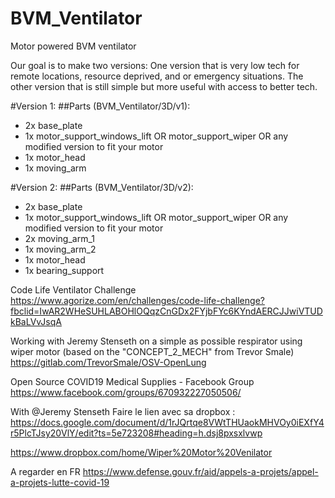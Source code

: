 # BVM_Ventilator
Motor powered BVM ventilator


Our goal is to make two versions:
One version that is very low tech for remote locations, resource deprived, and or emergency situations.
The other version that is still simple but more useful with access to better tech.

#Version 1:
##Parts (BVM_Ventilator/3D/v1):
- 2x base_plate
- 1x motor_support_windows_lift OR motor_support_wiper OR any modified version to fit your motor
- 1x motor_head
- 1x moving_arm

#Version 2:
##Parts (BVM_Ventilator/3D/v2):
- 2x base_plate
- 1x motor_support_windows_lift OR motor_support_wiper OR any modified version to fit your motor
- 2x moving_arm_1
- 1x moving_arm_2
- 1x motor_head
- 1x bearing_support






Code Life Ventilator Challenge
https://www.agorize.com/en/challenges/code-life-challenge?fbclid=IwAR2WHeSUHLABOHlOQqzCnGDx2FYjbFYc6KYndAERCJJwiVTUDkBaLVvJsqA


Working with Jeremy Stenseth on a simple as possible respirator using wiper motor (based on the "CONCEPT_2_MECH" from Trevor Smale)
https://gitlab.com/TrevorSmale/OSV-OpenLung


Open Source COVID19 Medical Supplies - Facebook Group
https://www.facebook.com/groups/670932227050506/

With @Jeremy Stenseth
Faire le lien avec sa dropbox :
https://docs.google.com/document/d/1rJQrtqe8VWtTHUaokMHVOy0iEXfY4r5PlcTJsy20VlY/edit?ts=5e723208#heading=h.dsj8pxsxlvwp

https://www.dropbox.com/home/Wiper%20Motor%20Venilator

A regarder en FR
https://www.defense.gouv.fr/aid/appels-a-projets/appel-a-projets-lutte-covid-19